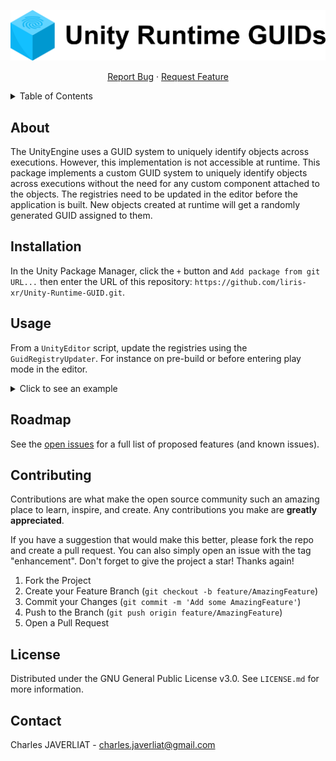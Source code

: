 <a name="readme-top"></a>
<div align="center">
    <a href="https://github.com/liris-xr/Unity-Runtime-GUID">
        <picture>
            <source media="(prefers-color-scheme: dark)" srcset="/Documentation~/Images/logo_dark.png">
            <source media="(prefers-color-scheme: light)" srcset="/Documentation~/Images/logo_light.png">
            <img alt="logo" src="/Documentation~/Images/logo_light.png">
        </picture>
    </a>
    <p align="center">
        <a href="https://github.com/liris-xr/Unity-Runtime-GUID/issues">Report Bug</a>
        ·
        <a href="https://github.com/liris-xr/Unity-Runtime-GUID/issues">Request Feature</a>
    </p>
</div>

<details>
    <summary>Table of Contents</summary>
    <ol>
        <li><a href="#about-the-project">About The Project</a></li>
        <li><a href="#installation">Installation</a></li>
        <li><a href="#usage">Usage</a></li>
        <li><a href="#contributing">Contributing</a></li>
        <li><a href="#license">License</a></li>
        <li><a href="#contact">Contact</a></li>
    </ol>
</details>

## About

The UnityEngine uses a GUID system to uniquely identify objects across executions. However, this implementation is not accessible at runtime.
This package implements a custom GUID system to uniquely identify objects across executions without the need for any custom component attached to the objects.
The registries need to be updated in the editor before the application is built. New objects created at runtime will get a randomly generated GUID assigned to them.

## Installation

In the Unity Package Manager, click the `+` button and `Add package from git URL...` then enter the URL of this repository: `https://github.com/liris-xr/Unity-Runtime-GUID.git`.

## Usage

From a `UnityEditor` script, update the registries using the `GuidRegistryUpdater`. For instance on pre-build or before entering play mode in the editor.

<details>
<summary>Click to see an example</summary>

```csharp
using UnityEditor;
using UnityEditor.Build;
using UnityEditor.Build.Reporting;
using UnityEditor.SceneManagement;
using UnityEngine.SceneManagement;
using UnityRuntimeGuid.Editor;

[InitializeOnLoad]
public class MyRegistryUpdater : IPreprocessBuildWithReport
{
    public int callbackOrder => int.MaxValue;

    static MyRegistryUpdater()
    {
        // Update the registries when entering play mode in the Editor
        EditorApplication.playModeStateChanged += state =>
        {
            if (state != PlayModeStateChange.ExitingEditMode)
                return;

            var activeScene = SceneManager.GetActiveScene();
            EditorSceneManager.MarkSceneDirty(activeScene);
            EditorSceneManager.SaveScene(activeScene);

            // Update the registries for all scenes (including their assets dependencies).
            // Force include the active scene.
            GuidRegistryUpdater.UpdateAssetsGuidRegistry(GuidRegistryUpdater.GetAllScenePaths(true));
            GuidRegistryUpdater.UpdateScenesGuidRegistry(GuidRegistryUpdater.GetAllScenePaths(true));
        };
    }

    public void OnPreprocessBuild(BuildReport report)
    {
        // Update the registries when building the application
        
        // Update the registries for all scenes in the build (including their assets dependencies).
        // Do not force include the active scene (only include builded scenes).
        GuidRegistryUpdater.UpdateAssetsGuidRegistry(GuidRegistryUpdater.GetAllScenePaths(false));
        GuidRegistryUpdater.UpdateScenesGuidRegistry(GuidRegistryUpdater.GetAllScenePaths(false));
    }
}
```

</details>

## Roadmap

See the [open issues](https://github.com/liris-xr/Unity-Runtime-GUID/issues) for a full list of proposed features (and
known issues).

## Contributing

Contributions are what make the open source community such an amazing place to learn, inspire, and create. Any
contributions you make are **greatly appreciated**.

If you have a suggestion that would make this better, please fork the repo and create a pull request. You can also
simply open an issue with the tag "enhancement".
Don't forget to give the project a star! Thanks again!

1. Fork the Project
2. Create your Feature Branch (`git checkout -b feature/AmazingFeature`)
3. Commit your Changes (`git commit -m 'Add some AmazingFeature'`)
4. Push to the Branch (`git push origin feature/AmazingFeature`)
5. Open a Pull Request

## License

Distributed under the GNU General Public License v3.0. See `LICENSE.md` for more information.

## Contact

Charles JAVERLIAT - charles.javerliat@gmail.com